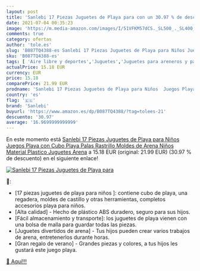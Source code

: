 ```yaml
---
layout: post
title: 'Sanlebi 17 Piezas Juguetes de Playa para con un 30.97 % de descuento'
date: 2021-07-04 00:35:23
image: 'https://m.media-amazon.com/images/I/51VFKM57dCS._SL500_._SL400_.jpg'
comments: true
category: ofertas
author: 'tole.es'
slug: 'B087TQ4388-es Sanlebi 17 Piezas Juguetes de Playa para Niños Juegos...'
sku: 'B087TQ4388-es'
tags: [ 'Aire libre y deportes','Juguetes','Juguetes para areneros y para la playa','Juguetes para la arena y para la playa','Juguetes y juegos','juguetes','sanlebi', ]
actualPrice: 15.18 EUR
currency: EUR
price: 15.18
comparePrice: 21.99 EUR
prodname: 'Sanlebi 17 Piezas Juguetes de Playa para Niños  Juegos Playa con Cubo Playa Palas Rastrillo Moldes de Arena  Niños Material Plastico Juguetes Arena'
country: 'es'
flag: '🇪🇸'
brand: 'Sanlebi'
buyurl: 'https://www.amazon.es/dp/B087TQ4388/?tag=tolees-21'
descuento: '30.97'
average: '16.9699999999999'
---
```


En este momento está [Sanlebi 17 Piezas Juguetes de Playa para Niños  Juegos Playa con Cubo Playa Palas Rastrillo Moldes de Arena  Niños Material Plastico Juguetes Arena](https://www.amazon.es/dp/B087TQ4388/?tag=tolees-21) a 15.18 EUR (original: 21.99 EUR) (30.97 %  de descuento) en el siguiente enlace!

[![Sanlebi 17 Piezas Juguetes de Playa para](https://m.media-amazon.com/images/I/51VFKM57dCS._SL500_._SL400_.jpg)](https://www.amazon.es/dp/B087TQ4388/?tag=tolees-21)

🔎:

- [17 piezas juguetes de playa para niños ]: contiene cubo de playa, una regadera, moldes de castillo y otras herramientas, completos accesorios playa para niños.
- [Alta calidad] - Hecho de plástico ABS duradero, seguro para sus hijos.
- [Fácil almacenamiento y transporte]: los juguetes de playa vienen con una bolsa de malla para guardar todas las piezas.
- [Juguetes divertidos de arena] - Tus hijos pueden crear varios trabajos de arena, entretenerlos durante horas.
- [Gran regalo de verano] - Grandes piezas y colores, a tus hijos les gustará este juego playa.

[🛒 Aquí!!!](https://www.amazon.es/dp/B087TQ4388/?tag=tolees-21)
